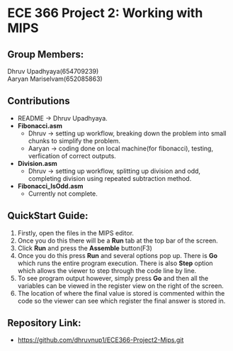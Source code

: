 # ECE 366 Project 2: Working with MIPS

## Group Members:
Dhruv Upadhyaya(654709239)   
Aaryan Mariselvam(652085863) 

## Contributions
* README -> Dhruv Upadhyaya. 
* **Fibonacci.asm**
    - Dhruv -> setting up workflow, breaking down the problem into small chunks to simplify the problem. 
    - Aaryan -> coding done on local machine(for fibonacci), testing, verfication of correct outputs.
* **Division.asm**
    - Dhruv -> setting up workflow, splitting up division and odd, completing division using repeated subtraction method.
* **Fibonacci_IsOdd.asm**
    - Currently not complete.
 

## QuickStart Guide:
1. Firstly, open the files in the MIPS editor.
2. Once you do this there will be a **Run** tab at the top bar of the screen.
3. Click **Run** and press the **Assemble** button(F3)
4. Once you do this press **Run** and several options pop up. There is **Go** which runs the entire program execution. There is also **Step** option which allows the viewer to step through the code line by line.
5. To see program output however, simply press **Go** and then all the variables can be viewed in the register view on the right of the screen.
6. The location of where the final value is stored is commented within the code so the viewer can see which register the final answer is stored in. 
  
## Repository Link:
- https://github.com/dhruvnup1/ECE366-Project2-Mips.git
